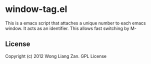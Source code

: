 # window-tag.el

This is a emacs script that attaches a unique number to each emacs window. It acts as an identifier. This allows fast switching by M-<num>

## License

Copyright (c) 2012 Wong Liang Zan. GPL License
